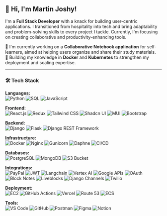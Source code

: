 
## 👋 Hi, I'm Martin Joshy!


I'm a **Full Stack Developer** with a knack for building user-centric applications. I transitioned from hospitality into tech and bring adaptability and problem-solving skills to every project I tackle. Currently, I'm focusing on creating collaborative and productivity-enhancing tools.

🚀 I'm currently working on a **Collaborative Notebook application** for self-learners, aimed at helping users organize and share their study materials.  
🔧 Building my knowledge in **Docker** and **Kubernetes** to strengthen my deployment and scaling expertise.

---

### 🛠️ Tech Stack

**Languages:**  
![Python](https://img.shields.io/badge/-Python-3776AB?style=flat&logo=python&logoColor=white)
![SQL](https://img.shields.io/badge/-SQL-4479A1?style=flat&logo=postgresql&logoColor=white)
![JavaScript](https://img.shields.io/badge/-JavaScript-F7DF1E?style=flat&logo=javascript&logoColor=black)

**Frontend:**  
![React.js](https://img.shields.io/badge/-React-61DAFB?style=flat&logo=react&logoColor=black)
![Redux](https://img.shields.io/badge/-Redux-764ABC?style=flat&logo=redux&logoColor=white)
![Tailwind CSS](https://img.shields.io/badge/-Tailwind_CSS-38B2AC?style=flat&logo=tailwind-css&logoColor=white)
![Shadcn UI](https://img.shields.io/badge/-Shadcn-4A4A55?style=flat&logo=react&logoColor=white)
![MUI](https://img.shields.io/badge/-MUI-007FFF?style=flat&logo=mui&logoColor=white)
![Bootstrap](https://img.shields.io/badge/-Bootstrap-7952B3?style=flat&logo=bootstrap&logoColor=white)

**Backend:**  
![Django](https://img.shields.io/badge/-Django-092E20?style=flat&logo=django&logoColor=white)
![Flask](https://img.shields.io/badge/-Flask-000000?style=flat&logo=flask&logoColor=white)
![Django REST Framework](https://img.shields.io/badge/-Django%20REST%20Framework-092E20?style=flat&logo=django&logoColor=white)

**Infrastructure:**  
![Docker](https://img.shields.io/badge/-Docker-2496ED?style=flat&logo=docker&logoColor=white)
![Nginx](https://img.shields.io/badge/-Nginx-269539?style=flat&logo=nginx&logoColor=white)
![Gunicorn](https://img.shields.io/badge/-Gunicorn-499848?style=flat&logo=gunicorn&logoColor=white)
![Daphne](https://img.shields.io/badge/-Daphne-FF0000?style=flat&logo=python&logoColor=white)
![CI/CD](https://img.shields.io/badge/-CI/CD-007ACC?style=flat&logo=github-actions&logoColor=white)

**Databases:**  
![PostgreSQL](https://img.shields.io/badge/-PostgreSQL-336791?style=flat&logo=postgresql&logoColor=white)
![MongoDB](https://img.shields.io/badge/-MongoDB-47A248?style=flat&logo=mongodb&logoColor=white)
![S3 Bucket](https://img.shields.io/badge/-S3_Bucket-569A31?style=flat&logo=amazons3&logoColor=white)

**Integrations:**  
![PayPal](https://img.shields.io/badge/-PayPal-00457C?style=flat&logo=paypal&logoColor=white)
![JWT](https://img.shields.io/badge/-JWT-000000?style=flat&logo=json-web-tokens&logoColor=white)
![Langchain](https://img.shields.io/badge/-Langchain-FF6F61?style=flat&logo=python&logoColor=white)
![Vertex AI](https://img.shields.io/badge/-Vertex_AI-4285F4?style=flat&logo=google-cloud&logoColor=white)
![Google APIs](https://img.shields.io/badge/-Google_APIs-4285F4?style=flat&logo=google&logoColor=white)
![OAuth](https://img.shields.io/badge/-OAuth-3A3A3A?style=flat&logo=oauth&logoColor=white)
![Block Notes](https://img.shields.io/badge/-Block_Notes-4A4A55?style=flat&logo=notion&logoColor=white)
![Liveblocks](https://img.shields.io/badge/)
![Django Channels](https://img.shields.io/badge/-Django%20Channels-092E20?style=flat&logo=django&logoColor=white)
![Twilio](https://img.shields.io/badge/-Twilio-F22F46?style=flat&logo=twilio&logoColor=white)

**Deployment:**  
![EC2](https://img.shields.io/badge/-EC2-FF9900?style=flat&logo=amazon-ec2&logoColor=white)
![GitHub Actions](https://img.shields.io/badge/-GitHub_Actions-2088FF?style=flat&logo=github-actions&logoColor=white)
![Vercel](https://img.shields.io/badge/-Vercel-000000?style=flat&logo=vercel&logoColor=white)
![Route 53](https://img.shields.io/badge/-Route_53-232F3E?style=flat&logo=amazon-aws&logoColor=white)
![ECS](https://img.shields.io/badge/-ECS-FF9900?style=flat&logo=amazon-ecs&logoColor=white)

**Tools:**  
![VS Code](https://img.shields.io/badge/-VS_Code-007ACC?style=flat&logo=visual-studio-code&logoColor=white)
![GitHub](https://img.shields.io/badge/-GitHub-181717?style=flat&logo=github&logoColor=white)
![Postman](https://img.shields.io/badge/-Postman-FF6C37?style=flat&logo=postman&logoColor=white)
![Figma](https://img.shields.io/badge/-Figma-F24E1E?style=flat&logo=figma&logoColor=white)
![Notion](https://img.shields.io/badge/-Notion-000000?style=flat&logo=notion&logoColor=white)

